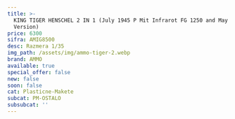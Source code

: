 ```yaml
---
title: >-
  KING TIGER HENSCHEL 2 IN 1 (July 1945 P Mit Infrarot FG 1250 and May 1945 Last
  Version)
price: 6300
sifra: AMIG8500
desc: Razmera 1/35
img_path: /assets/img/ammo-tiger-2.webp
brand: AMMO
available: true
special_offer: false
new: false
soon: false
cat: Plasticne-Makete
subcat: PM-OSTALO
subsubcat: ''
---
```


